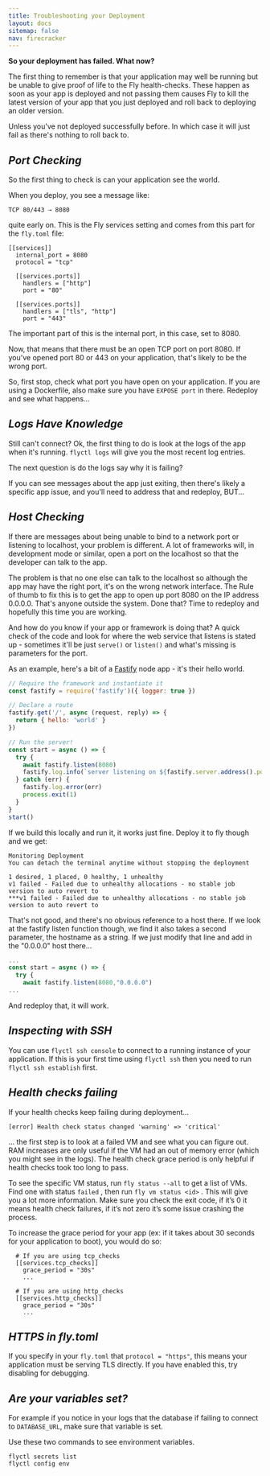 ```yaml
---
title: Troubleshooting your Deployment
layout: docs
sitemap: false
nav: firecracker
---
```


**So your deployment has failed. What now?** 

The first thing to remember is that your application may well be running but be unable to give proof of life to the Fly health-checks. These happen as soon as your app is deployed and not passing them causes Fly to kill the latest version of your app that you just deployed and roll back to deploying an older version.

Unless you've not deployed successfully before. In which case it will just fail as there's nothing to roll back to.

## _Port Checking_

So the first thing to check is can your application see the world.

When you deploy, you see a message like:

```
TCP 80/443 ⇢ 8080
```

quite early on. This is the Fly services setting and comes from this part for the `fly.toml` file:

```
[[services]]
  internal_port = 8080
  protocol = "tcp"

  [[services.ports]]
    handlers = ["http"]
    port = "80"

  [[services.ports]]
    handlers = ["tls", "http"]
    port = "443"
```

The important part of this is the internal port, in this case, set to 8080.

Now, that means that there must be an open TCP port on port 8080. If you've opened port 80 or 443 on your application, that's likely to be the wrong port.

So, first stop, check what port you have open on your application. If you are using a Dockerfile, also make sure you have `EXPOSE port` in there. Redeploy and see what happens...

## _Logs Have Knowledge_

Still can't connect? Ok, the first thing to do is look at the logs of the app when it's running. `flyctl logs` will give you the most recent log entries.

The next question is do the logs say why it is failing? 

If you can see messages about the app just exiting, then there's likely a specific app issue, and you'll need to address that and redeploy, BUT...

## _Host Checking_

If there are messages about being unable to bind to a network port or listening to localhost, your problem is different. A lot of frameworks will, in development mode or similar, open a port on the localhost so that the developer can talk to the app. 

The problem is that no one else can talk to the localhost so although the app may have the right port, it's on the wrong network interface. The Rule of thumb to fix this is to get the app to open up port 8080 on the IP address 0.0.0.0. That's anyone outside the system. Done that? Time to redeploy and hopefully this time you are working.

And how do you know if your app or framework is doing that? A quick check of the code and look for where the web service that listens is stated up - sometimes it'll be just `serve()` or `listen()` and what's missing is parameters for the port.

As an example, here's a bit of a [Fastify](https://www.fastify.io/) node app - it's their hello world.

```jsx
// Require the framework and instantiate it
const fastify = require('fastify')({ logger: true })

// Declare a route
fastify.get('/', async (request, reply) => {
  return { hello: 'world' }
})

// Run the server!
const start = async () => {
  try {
    await fastify.listen(8080)
    fastify.log.info(`server listening on ${fastify.server.address().port}`)
  } catch (err) {
    fastify.log.error(err)
    process.exit(1)
  }
}
start()
```

If we build this locally and run it, it works just fine. Deploy it to fly though and we get:

```
Monitoring Deployment
You can detach the terminal anytime without stopping the deployment

1 desired, 1 placed, 0 healthy, 1 unhealthy
v1 failed - Failed due to unhealthy allocations - no stable job version to auto revert to
***v1 failed - Failed due to unhealthy allocations - no stable job version to auto revert to
```

That's not good, and there's no obvious reference to a host there. If we look at the fastify listen function though, we find it also takes a second parameter, the hostname as a string. If we just modify that line and add in the "0.0.0.0" host there...

```jsx
...
const start = async () => {
  try {
    await fastify.listen(8080,"0.0.0.0")
...
```

And redeploy that, it will work.

## _Inspecting with SSH_

You can use `flyctl ssh console` to connect to a running instance of your application. If this is your first time using `flyctl ssh` then you need to run `flyctl ssh establish` first.

## _Health checks failing_

If your health checks keep failing during deployment...

```
[error] Health check status changed 'warning' => 'critical'

```

... the first step is to look at a failed VM and see what you can figure out. RAM increases are only useful if the VM had an out of memory error (which you might see in the logs). The health check grace period is only helpful if health checks took too long to pass.

To see the specific VM status, run `fly status --all` to get a list of VMs. Find one with status `failed` , then run `fly vm status <id>` . This will give you a lot more information. Make sure you check the exit code, if it’s 0 it means health check failures, if it’s not zero it’s some issue crashing the process.

To increase the grace period for your app (ex: if it takes about 30 seconds for your application to boot), you would do so:
```
  # If you are using tcp_checks
  [[services.tcp_checks]]
    grace_period = "30s"
    ...

  # If you are using http_checks
  [[services.http_checks]]
    grace_period = "30s"
    ...
```

## _HTTPS in fly.toml_

If you specify in your `fly.toml` that `protocol = "https"`, this means your application must be serving TLS directly. If you have enabled this, try disabling for debugging.

## _Are your variables set?_

For example if you notice in your logs that the database if failing to connect to `DATABASE_URL`, make sure that variable is set.

Use these two commands to see environment variables.
```
flyctl secrets list
flyctl config env
```
